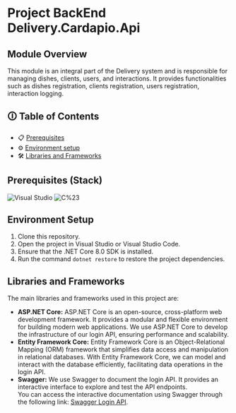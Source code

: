 # Project BackEnd Delivery.Cardapio.Api 

## Module Overview
This module is an integral part of the Delivery system and is responsible for managing dishes, clients, users, and interactions. 
It provides functionalities such as dishes registration, clients registration, users registration, interaction logging.

## **🛈 Table of Contents**
* 📋 [Prerequisites](#prerequisites-stack)
* ⚙️ [Environment setup](#environment-setup)
* 🛠️ [Libraries and Frameworks](#libraries-and-frameworks)

## Prerequisites (Stack)
![Visual Studio](https://img.shields.io/badge/Visual_Studio-%230078D7.svg?style=for-the-badge&logo=visual-studio&logoColor=white)
![C%23](https://img.shields.io/badge/C%23-%23239120.svg?style=for-the-badge&logo=c-sharp&logoColor=white)

## Environment Setup
1. Clone this repository.
2. Open the project in Visual Studio or Visual Studio Code.
3. Ensure that the .NET Core 8.0 SDK is installed.
4. Run the command `dotnet restore` to restore the project dependencies.

## Libraries and Frameworks
The main libraries and frameworks used in this project are:
- **ASP.NET Core:** ASP.NET Core is an open-source, cross-platform web development framework. It provides a modular and flexible environment for building modern web applications. We use ASP.NET Core to develop the infrastructure of our login API, ensuring performance and scalability.
- **Entity Framework Core:** Entity Framework Core is an Object-Relational Mapping (ORM) framework that simplifies data access and manipulation in relational databases. With Entity Framework Core, we can model and interact with the database efficiently, facilitating data operations in the login API.
- **Swagger:** We use Swagger to document the login API. It provides an interactive interface to explore and test the API endpoints.  
  You can access the interactive documentation using Swagger through the following link: [Swagger Login API](https://swagger.io/tools/swagger-ui/).